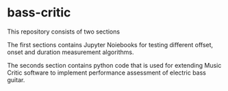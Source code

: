 # bass-critic

This repository consists of two sections 

The first sections contains Jupyter Noiebooks for testing different offset, onset and duration measurement algorithms.

The seconds section contains python code that is used for extending Music Critic software to implement performance assessment of electric bass guitar.
